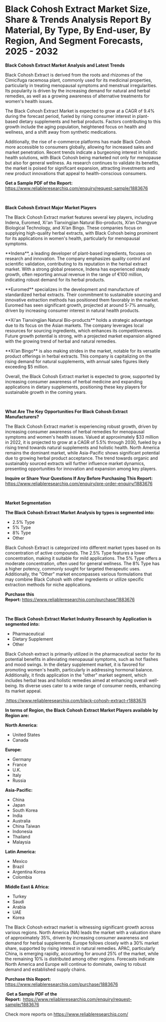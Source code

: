 <p><h1>Black Cohosh Extract Market Size, Share & Trends Analysis Report By Material, By Type, By End-user, By Region, And Segment Forecasts, 2025 - 2032</h1></p><p><strong>Black Cohosh Extract Market Analysis and Latest Trends</strong></p>
<p><p>Black Cohosh Extract is derived from the roots and rhizomes of the Cimicifuga racemosa plant, commonly used for its medicinal properties, particularly in treating menopausal symptoms and menstrual irregularities. Its popularity is driven by the increasing demand for natural and herbal remedies, as well as a growing awareness of alternative treatments for women's health issues.</p><p>The Black Cohosh Extract Market is expected to grow at a CAGR of 9.4% during the forecast period, fueled by rising consumer interest in plant-based dietary supplements and herbal products. Factors contributing to this growth include the aging population, heightened focus on health and wellness, and a shift away from synthetic medications. </p><p>Additionally, the rise of e-commerce platforms has made Black Cohosh more accessible to consumers globally, allowing for increased sales and market penetration. Recent trends indicate a burgeoning interest in holistic health solutions, with Black Cohosh being marketed not only for menopause but also for general wellness. As research continues to validate its benefits, the market is poised for significant expansion, attracting investments and new product innovations that appeal to health-conscious consumers.</p></p>
<p><strong>Get a Sample PDF of the Report:&nbsp;</strong> <a href="https://www.reliableresearchiq.com/enquiry/request-sample/1883676?utm_campaign=3452&utm_medium=2&utm_source=Github&utm_content=ia&utm_term=03042025&utm_id=black-cohosh-extract">https://www.reliableresearchiq.com/enquiry/request-sample/1883676</a></p>
<p>&nbsp;</p>
<p><strong>Black Cohosh Extract Major Market Players</strong></p>
<p><p>The Black Cohosh Extract market features several key players, including Indena, Euromed, Xi'an Tianxingjian Natural Bio-products, Xi’an Changyue Biological Technology, and Xi’an Bingo. These companies focus on supplying high-quality herbal extracts, with Black Cohosh being prominent for its applications in women's health, particularly for menopausal symptoms.</p><p>**Indena**, a leading developer of plant-based ingredients, focuses on research and innovation. The company emphasizes quality control and scientific validation, contributing to its reputation in the herbal extract market. With a strong global presence, Indena has experienced steady growth, often reporting annual revenue in the range of €100 million, indicating robust demand for its herbal products.</p><p>**Euromed** specializes in the development and manufacture of standardized herbal extracts. Their commitment to sustainable sourcing and innovative extraction methods has positioned them favorably in the market. Euromed has seen significant growth, projected at around 5-7% annually, driven by increasing consumer interest in natural health products.</p><p>**Xi'an Tianxingjian Natural Bio-products** holds a strategic advantage due to its focus on the Asian markets. The company leverages local resources for sourcing ingredients, which enhances its competitiveness. Future growth potential is strong, with a projected market expansion aligned with the growing trend of herbal and natural remedies.</p><p>**Xi’an Bingo** is also making strides in the market, notable for its versatile product offerings in herbal extracts. This company is capitalizing on the rising demand for natural supplements, with annual sales figures likely exceeding $5 million.</p><p>Overall, the Black Cohosh Extract market is expected to grow, supported by increasing consumer awareness of herbal medicine and expanding applications in dietary supplements, positioning these key players for sustainable growth in the coming years.</p></p>
<p>&nbsp;</p>
<p><strong>What Are The Key Opportunities For Black Cohosh Extract Manufacturers?</strong></p>
<p><p>The Black Cohosh Extract market is experiencing robust growth, driven by increasing consumer awareness of herbal remedies for menopausal symptoms and women's health issues. Valued at approximately $33 million in 2022, it is projected to grow at a CAGR of 5.5% through 2030, fueled by a rising trend towards natural supplements and holistic health. North America remains the dominant market, while Asia-Pacific shows significant potential due to growing herbal product acceptance. The trend towards organic and sustainably sourced extracts will further influence market dynamics, presenting opportunities for innovation and expansion among key players.</p></p>
<p><strong>Inquire or Share Your Questions If Any Before Purchasing This Report:</strong> <a href="https://www.reliableresearchiq.com/enquiry/pre-order-enquiry/1883676?utm_campaign=3452&utm_medium=2&utm_source=Github&utm_content=ia&utm_term=03042025&utm_id=black-cohosh-extract">https://www.reliableresearchiq.com/enquiry/pre-order-enquiry/1883676</a></p>
<p>&nbsp;</p>
<p><strong>Market Segmentation</strong></p>
<p><strong>The Black Cohosh Extract Market Analysis by types is segmented into:</strong></p>
<p><ul><li>2.5% Type</li><li>5% Type</li><li>8% Type</li><li>Other</li></ul></p>
<p><p>Black Cohosh Extract is categorized into different market types based on its concentration of active compounds. The 2.5% Type features a lower concentration, making it suitable for mild applications. The 5% Type offers a moderate concentration, often used for general wellness. The 8% Type has a higher potency, commonly sought for targeted therapeutic uses. Additionally, the "Other" market encompasses various formulations that may combine Black Cohosh with other ingredients or utilize specific extraction methods for niche applications.</p></p>
<p><strong>Purchase this Report:&nbsp;</strong><a href="https://www.reliableresearchiq.com/purchase/1883676?utm_campaign=3452&utm_medium=2&utm_source=Github&utm_content=ia&utm_term=03042025&utm_id=black-cohosh-extract">https://www.reliableresearchiq.com/purchase/1883676</a></p>
<p>&nbsp;</p>
<p><strong>The Black Cohosh Extract Market Industry Research by Application is segmented into:</strong></p>
<p><ul><li>Pharmaceutical</li><li>Dietary Supplement</li><li>Other</li></ul></p>
<p><p>Black Cohosh extract is primarily utilized in the pharmaceutical sector for its potential benefits in alleviating menopausal symptoms, such as hot flashes and mood swings. In the dietary supplement market, it is favored for promoting women's health, particularly in addressing hormonal balance. Additionally, it finds application in the "other" market segment, which includes herbal teas and holistic remedies aimed at enhancing overall well-being. Its diverse uses cater to a wide range of consumer needs, enhancing its market appeal.</p></p>
<p><a href="https://www.reliableresearchiq.com/black-cohosh-extract-r1883676?utm_campaign=3452&utm_medium=2&utm_source=Github&utm_content=ia&utm_term=03042025&utm_id=black-cohosh-extract">&nbsp;https://www.reliableresearchiq.com/black-cohosh-extract-r1883676</a></p>
<p><strong>In terms of Region, the Black Cohosh Extract Market Players available by Region are:</strong></p>
<p>
    <p> <strong> North America: </strong>
        <ul>
            <li>United States</li>
            <li>Canada</li>
        </ul>
        </p> 
    <p> <strong> Europe: </strong>
        <ul>
            <li>Germany</li>
            <li>France</li>
            <li>U.K.</li>
            <li>Italy</li>
            <li>Russia</li>
        </ul>
        </p> 
    <p> <strong> Asia-Pacific: </strong>
        <ul>
            <li>China</li>
            <li>Japan</li>
            <li>South Korea</li>
            <li>India</li>
            <li>Australia</li>
            <li>China Taiwan</li>
            <li>Indonesia</li>
            <li>Thailand</li>
            <li>Malaysia</li>
        </ul>
        </p> 
    <p> <strong> Latin America: </strong>
        <ul>
            <li>Mexico</li>
            <li>Brazil</li>
            <li>Argentina Korea</li>
            <li>Colombia</li>
        </ul>
        </p> 
    <p> <strong> Middle East & Africa: </strong>
        <ul>
            <li>Turkey</li>
            <li>Saudi</li>
            <li>Arabia</li>
            <li>UAE</li>
            <li>Korea</li>
        </ul>
    </p>
    </p>
<p><p>The Black Cohosh extract market is witnessing significant growth across various regions. North America (NA) leads the market with a valuation share of approximately 35%, driven by increasing consumer awareness and demand for herbal supplements. Europe follows closely with a 30% market share, supported by rising interest in natural remedies. APAC, particularly China, is emerging rapidly, accounting for around 25% of the market, while the remaining 10% is distributed among other regions. Forecasts indicate North America and Europe will continue to dominate, owing to robust demand and established supply chains.</p></p>
<p><strong>Purchase this Report: </strong><a href="https://www.reliableresearchiq.com/purchase/1883676?utm_campaign=3452&utm_medium=2&utm_source=Github&utm_content=ia&utm_term=03042025&utm_id=black-cohosh-extract">https://www.reliableresearchiq.com/purchase/1883676</a></p>
<p>&nbsp;<strong>Get a Sample PDF of the Report:&nbsp;&nbsp;</strong><a href="https://www.reliableresearchiq.com/enquiry/request-sample/1883676?utm_campaign=3452&utm_medium=2&utm_source=Github&utm_content=ia&utm_term=03042025&utm_id=black-cohosh-extract">https://www.reliableresearchiq.com/enquiry/request-sample/1883676</a></p>
<p><strong></strong></p>
<p>Check more reports on <a href="https://www.reliableresearchiq.com/?utm_campaign=3452&utm_medium=2&utm_source=Github&utm_content=ia&utm_term=03042025&utm_id=black-cohosh-extract">https://www.reliableresearchiq.com/</a></p>